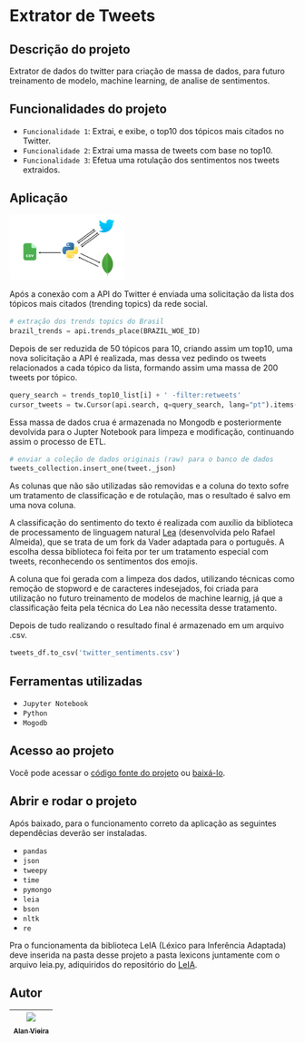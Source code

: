 # Extrator de Tweets
## Descrição do projeto
Extrator de dados do twitter para criação de massa de dados, para futuro treinamento de modelo, machine learning, de analise de sentimentos. 

## Funcionalidades do projeto

- `Funcionalidade 1`: Extrai, e exibe, o top10 dos tópicos mais citados no Twitter. 
- `Funcionalidade 2`: Extrai uma massa de tweets com base no top10.
- `Funcionalidade 3`: Efetua uma rotulação dos sentimentos nos tweets extraidos. 

## Aplicação

<img src="./img/extrator_twitter.jpg" width="40%" height="40%">

Após a conexão com a API do Twitter é enviada uma solicitação da lista dos tópicos mais citados (trending topics) da rede social. 


```python
# extração dos trends topics do Brasil
brazil_trends = api.trends_place(BRAZIL_WOE_ID)
```

Depois de ser reduzida de 50 tópicos para 10, criando assim um top10, uma nova solicitação a API é realizada, mas dessa vez pedindo os tweets relacionados a cada tópico da lista, formando assim uma massa de 200 tweets por tópico.

```python
query_search = trends_top10_list[i] + ' -filter:retweets'
cursor_tweets = tw.Cursor(api.search, q=query_search, lang="pt").items(200)
```

Essa massa de dados crua é armazenada no Mongodb e posteriormente devolvida para o Jupter Notebook para limpeza e modificação, continuando assim o processo de ETL.

```python
# enviar a coleção de dados originais (raw) para o banco de dados
tweets_collection.insert_one(tweet._json)
```

As colunas que não são utilizadas são removidas e a coluna do texto sofre um tratamento de classificação e de rotulação, mas o resultado é salvo em uma nova coluna.

A classificação do sentimento do texto é realizada com auxílio da biblioteca de processamento de linguagem natural [Lea](https://github.com/rafjaa/LeIA) (desenvolvida pelo Rafael Almeida), que se trata de um fork da Vader adaptada para o português. A escolha dessa biblioteca foi feita por ter um tratamento especial com tweets, reconhecendo os sentimentos dos emojis.

A coluna que foi gerada com a limpeza dos dados, utilizando técnicas como remoção de stopword e de caracteres indesejados, foi criada para utilização no futuro treinamento de modelos de machine learnig, já que a classificação feita pela técnica do Lea não necessita desse tratamento.

Depois de tudo realizando o resultado final é armazenado em um arquivo .csv.

```python
tweets_df.to_csv('twitter_sentiments.csv')
```
                                                                                                            
## Ferramentas utilizadas
- `Jupyter Notebook`
- `Python`
- `Mogodb`

## Acesso ao projeto

Você pode acessar o [código fonte do projeto](https://github.com/alan-vieira/extrator_tweets/blob/main/extrator_tweets.ipynb) ou [baixá-lo](https://github.com/alan-vieira/extrator_tweets/archive/refs/heads/main.zip).

## Abrir e rodar o projeto
Após baixado, para o funcionamento correto da aplicação as seguintes dependêcias deverão ser instaladas.

- `pandas`
- `json`
- `tweepy`
- `time`
- `pymongo`
- `leia`
- `bson`
- `nltk`
- `re`

Pra o funcionamenta da biblioteca LeIA (Léxico para Inferência Adaptada) deve inserida na pasta desse projeto a pasta lexicons juntamente com o arquivo leia.py, adiquiridos do repositório do [LeIA](https://github.com/rafjaa/LeIA).

## Autor

| [<img src="https://avatars.githubusercontent.com/alan-vieira" width=115><br><sub>Alan Vieira</sub>](https://github.com/alan-vieira) |
| :---: |
